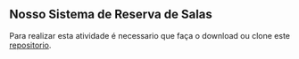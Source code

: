 ## Nosso Sistema de Reserva de Salas

Para realizar esta atividade é necessario que faça o download ou clone este [repositorio](https://github.com/zup-academy/nosso-sistema-de-reserva-de-salas). 
